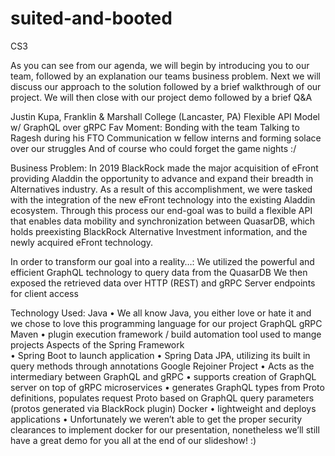 # suited-and-booted
CS3

As you can see from our agenda, we will begin by introducing you to our team, followed by an explanation our teams business problem. Next we will discuss our approach to the solution followed by a brief walkthrough of our project. We will then close with  our project  demo followed by  a brief Q&A

Justin Kupa, Franklin & Marshall College (Lancaster, PA)
Flexible API Model w/ GraphQL over gRPC
Fav Moment: Bonding with the team
	Talking to Ragesh during his  FTO
	Communication w fellow interns and forming solace over our struggles
	And of course who could forget the game nights :/

Business Problem:
In 2019 BlackRock made the major acquisition of eFront providing Aladdin the opportunity to advance and expand their breadth in Alternatives industry. As a result of this accomplishment, we were tasked with the integration of the new eFront technology into the existing Aladdin ecosystem. Through this process our end-goal was to build a flexible API that enables data mobility and synchronization between QuasarDB, which holds preexisting BlackRock Alternative Investment information, and the newly acquired eFront technology.

In order to transform our goal into a reality…:
We utilized the powerful and efficient GraphQL technology to query data from the QuasarDB
We then exposed the retrieved data over HTTP (REST) and gRPC Server endpoints for client access



Technology Used:
Java
•	We all know Java, you either love or hate it and we chose to love this  programming language for our project
GraphQL
gRPC
Maven 
•	plugin execution framework / build automation tool used to mange projects
Aspects of the Spring Framework  
•	Spring Boot to launch application
•	Spring Data JPA, utilizing its built in query methods through annotations 
Google Rejoiner Project 
•	Acts as the intermediary between GraphQL and gRPC
•	supports creation of GraphQL server on top of gRPC microservices
•	generates GraphQL types from Proto definitions, populates request Proto based on GraphQL query  parameters (protos generated via BlackRock plugin)
Docker
•	lightweight and deploys applications
•	Unfortunately we weren’t able to get the proper security clearances to implement docker for our presentation, nonetheless we’ll still have a great demo for you all at the end of our slideshow! :)

